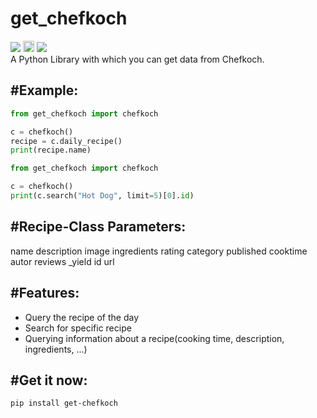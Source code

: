 # get_chefkoch
<a href="http://pepy.tech/count/get-chefkoch"><img src="http://pepy.tech/badge/get-chefkoch"></a> <a href="https://badge.fury.io/py/get-chefkoch"><img src="https://badge.fury.io/py/get-chefkoch.svg" alt="PyPI version" height="18"></a> <a href="https://github.com/olzeug/get_chefkoch/blob/master/LICENSE"><img src="https://img.shields.io/github/license/olzeug/get_chefkoch.svg"></a><br>
A Python Library with which you can get data from Chefkoch.

#Example:
--------

```python
from get_chefkoch import chefkoch

c = chefkoch()
recipe = c.daily_recipe()
print(recipe.name)
```

```python
from get_chefkoch import chefkoch

c = chefkoch()
print(c.search("Hot Dog", limit=5)[0].id)
```

#Recipe-Class Parameters:
------------------------
name
description
image
ingredients
rating
category
published
cooktime
autor
reviews
_yield
id
url

#Features:
--------

- Query the recipe of the day
- Search for specific recipe
- Querying information about a recipe(cooking time, description, ingredients, ...)

#Get it now:
----------

```
pip install get-chefkoch
```
